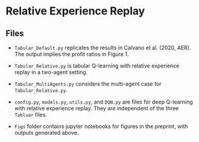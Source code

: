 # Relative Experience Replay

## Files

- `Tabular_Default.py` replicates the results in Calvano et al. (2020, AER). The output implies the profit ratios in Figure 1.

- `Tabular_Relative.py` is tabular Q-learning with relative experience replay in a two-agent setting.

- `Tabular_MultiAgents.py` considers the multi-agent case for `Tabular_Relative.py`.

- `config.py`, `models.py`, `utils.py`, and `DQN.py` are files for deep Q-learning with relative experience replay. They are independent of the three `Tabluar` files.

- `Figs` folder contains jupyter notebooks for figures in the preprint, with outputs generated above. 
